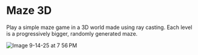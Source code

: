 # Maze 3D

Play a simple maze game in a 3D world made using ray casting. Each level is a progressively bigger, randomly generated maze.

![Image 9-14-25 at 7 56 PM](https://github.com/user-attachments/assets/dafe28c0-1f36-4331-995a-6b98117dbb95)
